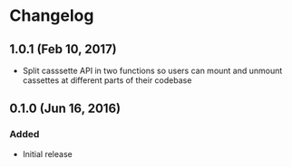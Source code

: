 # Changelog

## 1.0.1 (Feb 10, 2017)
- Split casssette API in two functions so users can mount and unmount cassettes at different parts of their codebase

## 0.1.0 (Jun 16, 2016)
### Added
- Initial release
